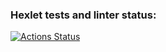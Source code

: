 ### Hexlet tests and linter status:
[![Actions Status](https://github.com/DinaNeumann/qa-engineer-project-85/actions/workflows/hexlet-check.yml/badge.svg)](https://github.com/DinaNeumann/qa-engineer-project-85/actions)